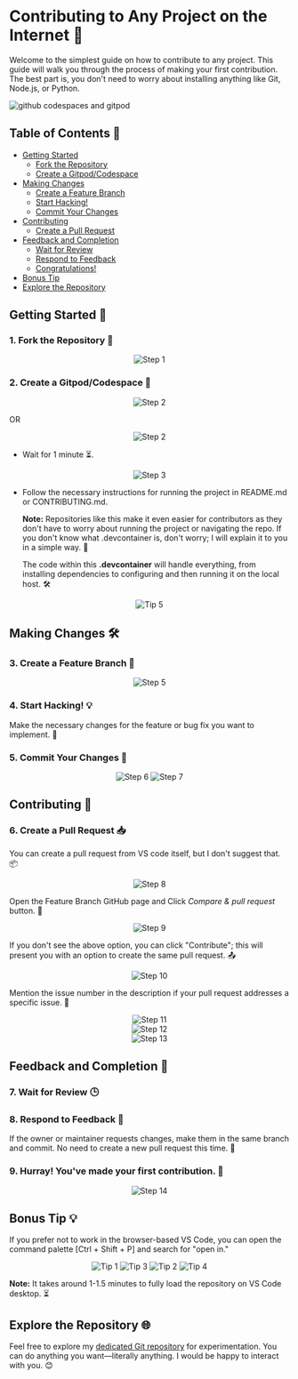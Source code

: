 # Contributing to Any Project on the Internet 🚀

Welcome to the simplest guide on how to contribute to any project. This guide will walk you through the process of making your first contribution. The best part is, you don't need to worry about installing anything like Git, Node.js, or Python.

![github codespaces and gitpod ](https://github.com/PriyansuMaurya/easy-contribution/assets/101447544/857bafcc-49c8-475d-ac1a-d997748a2d6f)

## Table of Contents 📜

- [Getting Started](#getting-started-)
  - [Fork the Repository](#1-fork-the-repository-)
  - [Create a Gitpod/Codespace](#2-create-a-gitpodcodespace-)
- [Making Changes](#making-changes-)
  - [Create a Feature Branch](#3-create-a-feature-branch-)
  - [Start Hacking!](#4-start-hacking-)
  - [Commit Your Changes](#5-commit-your-changes-)
- [Contributing](#contributing-)
  - [Create a Pull Request](#6-create-a-pull-request-)
- [Feedback and Completion](#feedback-and-completion-)
  - [Wait for Review](#7-wait-for-review-)
  - [Respond to Feedback](#8-respond-to-feedback-)
  - [Congratulations!](#9-hurray!-you've-made-your-first-contribution.-)
- [Bonus Tip](#bonus-tip-)
- [Explore the Repository](#explore-the-repository-)

## Getting Started 🚀

### 1. Fork the Repository 🍴

<div style="text-align: center;">
   <img src="https://github.com/PriyansuMaurya/easy-contribution/assets/101447544/c01c0685-e5b3-4271-b807-48ecf36831ca" alt="Step 1" />
</div>

### 2. Create a Gitpod/Codespace 🚀

<div style="text-align: center;">
   <img src="https://github.com/PriyansuMaurya/easy-contribution/assets/101447544/abfb7d84-fff4-46af-8d18-b8e05c8606f3" alt="Step 2" />
</div>

OR 

<div style="text-align: center;">
   <img src="https://github.com/PriyansuMaurya/easy-contribution/assets/101447544/91ffab20-5273-46d4-b40b-c93e6f73bd6c" alt="Step 2" />
</div>

- Wait for 1 minute ⏳.

<div style="text-align: center;">
   <img src="https://github.com/PriyansuMaurya/easy-contribution/assets/101447544/f17b5a92-a704-4f88-b44b-03e3acea5d4a" alt="Step 3" />
</div>

- Follow the necessary instructions for running the project in README.md or CONTRIBUTING.md.

  **Note:** Repositories like this make it even easier for contributors as they don't have to worry about running the project or navigating the repo. If you don't know what .devcontainer is, don't worry; I will explain it to you in a simple way. 📝

   The code within this **.devcontainer** will handle everything, from installing dependencies to configuring and then running it on the local host. 🛠️

<div style="text-align: center;">
   <img src="https://github.com/PriyansuMaurya/easy-contribution/assets/101447544/93c83b08-3472-471d-8d9f-020a26d8fcaf" alt="Tip 5" />
</div>

## Making Changes 🛠️

### 3. Create a Feature Branch 🌿

<div style="text-align: center;">
  
   <img src="https://github.com/PriyansuMaurya/easy-contribution/assets/101447544/b2b97fee-2752-42cb-b7cc-48bff571cb0a" alt="Step 5" />
   
</div>

### 4. Start Hacking! 💡

Make the necessary changes for the feature or bug fix you want to implement. 🚧

### 5. Commit Your Changes 💾

<div style="text-align: center;">

   <img src="https://github.com/PriyansuMaurya/easy-contribution/assets/101447544/2d5e1a72-1bb2-4e4d-8ff9-734fbde1b03c" alt="Step 6" />

   <img src="https://github.com/PriyansuMaurya/easy-contribution/assets/101447544/ace91f3f-3a05-4c4b-b4c5-bc5f13fd3f84" alt="Step 7" />

</div>

## Contributing 🤝

### 6. Create a Pull Request 📥

You can create a pull request from VS code itself, but I don't suggest that. 📦

<div style="text-align: center;">
   <img src="https://github.com/PriyansuMaurya/easy-contribution/assets/101447544/0dc72397-275e-4160-954c-31bab44da70a" alt="Step 8" />
</div>

  Open the Feature Branch GitHub page and Click *Compare & pull request* button. 🚀

<div style="text-align: center;">
   <img src="https://github.com/PriyansuMaurya/easy-contribution/assets/101447544/b615f394-9425-4d94-b325-3336d21f55d1" alt="Step 9" />
</div> 

   If you don't see the above option, you can click "Contribute"; this will present you with an option to create the same pull request. 📤

<div style="text-align: center;">
   <img src="https://github.com/PriyansuMaurya/easy-contribution/assets/101447544/2c96573f-6f9f-4f36-b49e-79879fc75181" alt="Step 10" />
</div>

Mention the issue number in the description if your pull request addresses a specific issue. 📝

<div style="text-align: center;">
   <img src="https://github.com/PriyansuMaurya/easy-contribution/assets/101447544/985d1806-6699-459a-9e01-75663ad67eca" alt="Step 11" />
</div>

<div style="text-align: center;">
   <img src="https://github.com/PriyansuMaurya/easy-contribution/assets/101447544/f1af4bfe-519a-40ec-ab68-ab048efacf02" alt="Step 12" />
</div>

<div style="text-align: center;">
   <img src="https://github.com/PriyansuMaurya/easy-contribution/assets/101447544/86c8c450-9dd1-4b85-9e8c-2bda156f5b8c" alt="Step 13" />
</div>



## Feedback and Completion 🚀

### 7. Wait for Review 🕒

### 8. Respond to Feedback 📣

If the owner or maintainer requests changes, make them in the same branch and commit. No need to create a new pull request this time. 🔄

### 9. Hurray! You've made your first contribution. 🎉

<div style="text-align: center;">
   <img src="https://github.com/PriyansuMaurya/easy-contribution/assets/101447544/a59ffaf4-2b7b-4476-9235-3c80246af89c" alt="Step 14" />
</div>

## Bonus Tip 💡

If you prefer not to work in the browser-based VS Code, you can open the command palette [Ctrl + Shift + P] and search for "open in."

<div style="text-align: center;">

   <img src="https://github.com/PriyansuMaurya/easy-contribution/assets/101447544/c4bb5ccd-1d26-45f3-87cb-9f818bb7a54c" alt="Tip 1" />

   <img src="https://github.com/PriyansuMaurya/easy-contribution/assets/101447544/dbe33f62-cc45-4a51-a0cf-fb69ba7f3fbf" alt="Tip 3" />

   <img src="https://github.com/PriyansuMaurya/easy-contribution/assets/101447544/79ade89e-be35-47a2-902a-0a6b287f8f3a" alt="Tip 2" />

   <img src="https://github.com/PriyansuMaurya/easy-contribution/assets/101447544/be0f98fa-c965-4e3e-99da-cbab52d28953" alt="Tip 4" />

</div>



   **Note:** It takes around 1-1.5 minutes to fully load the repository on VS Code desktop. ⏳

## Explore the Repository 🌐

Feel free to explore my [dedicated Git repository](https://github.com/PriyansuMaurya/play-with-git) for experimentation. You can do anything you want—literally anything. I would be happy to interact with you. 😊

